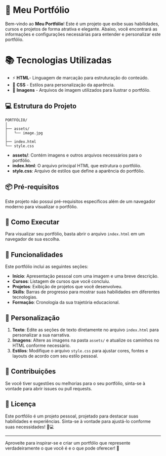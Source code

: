 # 🌟 Meu Portfólio

Bem-vindo ao **Meu Portfólio**! Este é um projeto que exibe suas habilidades, cursos e projetos de forma atrativa e elegante. Abaixo, você encontrará as informações e configurações necessárias para entender e personalizar este portfólio.

# 📚 Tecnologias Utilizadas
- ⚡ **HTML**- Linguagem de marcação para estruturação do conteúdo.
- 🎨 **CSS** - Estilos para personalização da aparência.
- 📸 **Imagens** - Arquivos de imagem utilizados para ilustrar o portfólio.

## 💻 Estrutura do Projeto

```
PORTFÓLIO/
│
├── assets/
│   └── image.jpg
│
├── index.html
└── style.css
```

- **assets/**: Contém imagens e outros arquivos necessários para o portfólio.
- **index.html**: O arquivo principal HTML que estrutura o portfólio.
- **style.css**: Arquivo de estilos que define a aparência do portfólio.

## 📦 Pré-requisitos

Este projeto não possui pré-requisitos específicos além de um navegador moderno para visualizar o portfólio.

## 🚀 Como Executar

Para visualizar seu portfólio, basta abrir o arquivo `index.html` em um navegador de sua escolha.

## 📝 Funcionalidades

Este portfólio inclui as seguintes seções:

- **Início**: Apresentação pessoal com uma imagem e uma breve descrição.
- **Cursos**: Listagem de cursos que você concluiu.
- **Projetos**: Exibição de projetos que você desenvolveu.
- **Skills**: Barras de progresso para mostrar suas habilidades em diferentes tecnologias.
- **Formação**: Cronologia da sua trajetória educacional.

## 🎨 Personalização

1. **Texto**: Edite as seções de texto diretamente no arquivo `index.html` para personalizar a sua narrativa.
2. **Imagens**: Altere as imagens na pasta `assets/` e atualize os caminhos no HTML conforme necessário.
3. **Estilos**: Modifique o arquivo `style.css` para ajustar cores, fontes e layouts de acordo com seu estilo pessoal.

## 🤝 Contribuições

Se você tiver sugestões ou melhorias para o seu portfólio, sinta-se à vontade para abrir issues ou pull requests.

## 📄 Licença

Este portfólio é um projeto pessoal, projetado para destacar suas habilidades e experiências. Sinta-se à vontade para ajustá-lo conforme suas necessidades! 🎨💻

---

Aproveite para inspirar-se e criar um portfólio que represente verdadeiramente o que você é e o que pode oferecer! 🌟
